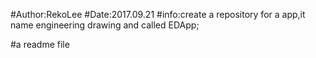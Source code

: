 #Author:RekoLee
#Date:2017.09.21
#info:create a repository for a app,it name engineering drawing and called EDApp;

#a readme file
